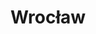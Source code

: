 ---
description: Wrocław, a city with a unique atmosphere, full of bridges, islands, and historic buildings, is perfect for capturing through solarigraphy – an art form that records the movement of the Sun over time. This technique allows one to capture not only the city’s architecture, such as its majestic town halls and cathedrals, but also the subtle changes that occur in the urban space in harmony with nature. Wrocław is a city where every moment can become indelible, and the changing seasons create a unique landscape through the lens.
featured_image: wr_ossolenium.jpg
menus: "main"
sort_by: Name # Exif.Date
sort_order: desc
title: Wrocław
#type: gallery
categories: ["Wrocław"]
weight: 3
params:
  theme: dark
---